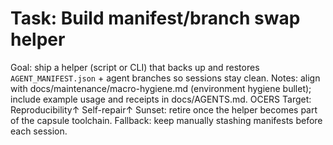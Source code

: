 # Task: Build manifest/branch swap helper
Goal: ship a helper (script or CLI) that backs up and restores `AGENT_MANIFEST.json` + agent branches so sessions stay clean.
Notes: align with docs/maintenance/macro-hygiene.md (environment hygiene bullet); include example usage and receipts in docs/AGENTS.md.
OCERS Target: Reproducibility↑ Self-repair↑
Sunset: retire once the helper becomes part of the capsule toolchain.
Fallback: keep manually stashing manifests before each session.
